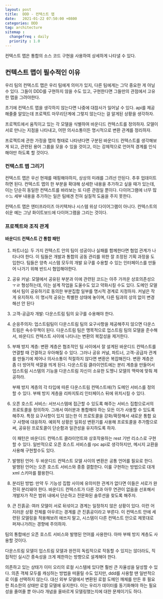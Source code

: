```yaml
---
layout: post
title:  DDD - 컨텍스트 맵
date:   2021-01-22 07:50:00 +0800
categories: DDD
tag: architecture
sitemap :
  changefreq : daily
  priority : 1.0
---
```


컨택스트 맵은 통합의 소스 코드 구현을 사용하여 상세하게 나타낼 수 있다.

## 컨텍스트 맵이 필수적인 이유

우리 팀의 컨텍스트 맵은 우리 팀에게 의미가 있지, 다른 팀에게는 그닥 중요한 게 아닐 수 있다. 그들이 DDD를 구현하지 않을 수도 있고, 구현한다면 그들만의 관점에서 고유한 맵을 그려야한다.

초기에 컨텍스트 맵을 생각하지 않는다면 나중에 대참사가 일어날 수 있다. api를 제공해줄줄 알았는데 프로젝트 마무리단계에 그렇지 않는다는 걸 알게된 상황을 생각하자.

프로젝트에서 움직이고 있는 각 모델을 식별하여 바운디드 컨텍스트를 정의하자. 모델이 서로 만나는 지점을 나타내고, 어떤 의사소통이든 명시적으로 변환 관계를 정리하자.

프로젝트에 관한 가정을 맵의 형태로 나타낸다면 구분된 바운디드 컨텍스트를 생각해보게 되고, 관련된 용어 그룹을 모을 수 있을 것이고, 이는 강제적으로 언어적 경계를 인식해야만 하도록 할 것이다.

### 컨택스트 맵 그리기

컨텍스트 맵은 우선 현재를 매핑해야하지, 상상의 미래를 그려선 안된다. 추후 업데이트하면 된다. 컨텍스트 맵의 한 부분을 확대해 상세한 내용을 추가하고 싶을 때가 있는데, 이는 단순히 동일한 컨텍스트를 바라보는 또 다른 관점일 뿐이다. 다이어그램에 너무 많ㅇ느 세부 내용을 추가하는 일은 팀에겐 전혀 실질적 도움을 주지 못한다.

컨텍스트 맵은 엔터프라이즈 아키텍처나 시스템 위상 다이어그램이 아니다. 컨텍스트의 쉬운 예는 그냥 화이트보드에 다이어그램을 그리는 것이다.

### 프로젝트와 조직 관계

#### 바운디드 컨텍스트 간 통합 패턴

1. 파트너십: 두 가지 컨텍스트 안의 팀이 성공이나 실패를 함께한다면 협업 관계가 나타나야 한다. 이 팀들은 개발과 통합의 공동 관리를 위한 잘 조정된 기획 과정을 도입한다. 팀들은 양측 시스템 모두의 개발 요구를 수용할 수 있는 인터페이스를 만들어 나가기 위해 반드시 협업해야한다.

2. 공유 커널: 모델에서 공유된 부분과 이에 관련된 코드는 아주 가까운 상호의존성으ㅜㄹ 형성하는데, 이는 설계 작업을 도울수도 있고 약화시킬 수도 있다. 도메인 모델에서 팀이 공유하기로 동의한 부분집합 일부를 명시적 경계로 지정하자. 커널은 작게 유지하자. 이 명시적 공유는 특별한 상태에 놓이며, 다른 팀과의 상의 없이 변경해선 안 된다

3. 고객-공급자 개발: 다운스트림 팀의 요구를 수용해야 한다.

4. 순응주의자: 업스트림팀이 다운스트림 팀의 요구사항을 제공해주지 않으면 다운스트림은 속수무책이 된다. 다운스트림 팀은 맹목적으로 업스트림 팀의 모델을 준수해서, 바운디드 컨텍스트 사이에 나타나는 변환의 복잡성을 제거한다.

5. 부패 방지 계층: 변환 계층은 협조적인 팀 사이에서 잘 설계된 바운디드 컨텍스트를 연결할 때 간결하고 우아해질 수 있다. 그러나 공유 커널, 파트너, 고객-공급자 관계를 만들기에 제어나 의사소통이 적절하지 않다면 변환은 복잡해진다. 변환 계층은 좀 더 방어적 색깔을 띄게 된다. 다운스트림 클라이언트에는 분리 계층을 만들어서 업스트림 시스템의 기능을 다운스트림 자신이 소유한 도멩니 모델의 맥락에 맞춰 제공하라.

   부패 방지 계층의 각 타입에 따른 다운스트림 컨텍스트에(?) 도메인 서비스를 정의할 수 있다. 부패 방지 게층을 리파지토리 인터페이스 뒤에 위치시킬 수 있다.

6. 오픈 호스트 서비스: 서브시스템에 접근할 수 있도록 해주는 서비스 집합으로서의 프로토콜을 정의하자. 그래서 여러분과 통합해야 하는 모든 이가 사용할 수 있도록 해주자. 특정 요구사항이 있지 않는한 이 프로토콜을 강화/확장해서 새로운 통합 요구 사항에 대응하자. 예외적 상황은 일회성 변환기를 사용해 프로토콜을 추가함으로써, 공유된 프로토콜이 단순함과 일관성을 유지하도록 하자.

   이 패턴은 바운디드 컨텍스트 클라이언트와 상호작용하는 rest 기반 리소스로 구현할 수 있다. 일반적으로 오픈 호스트 서비스를 rpc api로 생각하지만, 메시지 교환을 사용해 구현할수도 있다.

7. 발행된 언어: 두 바운디드 컨텍스트 모델 사이의 변환은 공통 언어를 필요로 한다. 발행된 언어는 오픈 호스트 서비스와 종종 결합한다. 이룰 구현하는 방법으로 대개 xml 스키마를 활용한다. 

8. 분리된 방법: 만약 두 기능성 집합 사이에 유의미한 관계가 없다면 이들은 서로가 완전히 분리돼야 한다. 바운디드 컨텍스트가 다른 것과 아무 연관이 없음을 선포해서 개발자가 작은 범위 내에서 단순하고 전문화된 솔루션을 찾도록 해주자.

9. 큰 진흙공: 여러 모델이 서로 뒤섞이고 경계는 일정하지 않은 상황이 있다. 이런 어지러운 상황 전체를 아우르는 경계를 큰 진흙공이라고 부른다. 이 컨텍스트 안에 세련된 모델링을 적용해보려 애쓰지 말고, 시스템이 다른 컨텍스트 안으로 제못대로 퍼져나가려는 경향에 주의하자.

팀의 통합에선 오픈 호스트 서비스와 발행된 언어를 사용한다. 아마 부패 방지 계층도 사용할 것이다.

다운스트림 모델이 업스트림 모델과 완전히 독립적으로 작동할 수 있지는 않더라도, 직접적인 실시간 종속성을 크게 제한하는 방향으로 설계해야 한다.

의존하고 있는 상태가 이미 오리의 로컬 시스템에 있다면 훨씬 큰 자율성을 달성할 수 있다. 의존 객체 모두를 캐싱하는 방법을 떠올릴 수도 있지만, ddd를 사용할 땐 일반적으로 이를 선택하지 않는다. 대신 외부 모델에서 변환된 로컬 도메인 깨체를 만든 후 필요한 최소한의 상태만 로컬 모델에 유지한다. 이는 우리가 데이터를 동기화해야 하는 필요성을 줄여줄 뿐 아니라 개념을 올바르게 모델링했는지에 대한 문제이기도 하다.

